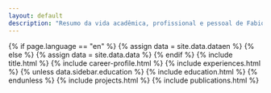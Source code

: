 ```yaml
---
layout: default
description: "Resumo da vida acadêmica, profissional e pessoal de Fabio Nobre."
---
```

{% if page.language == "en" %}
{% assign data = site.data.dataen %}
{% else %}
{% assign data = site.data.data %}
{% endif %} 
{% include title.html %}
{% include career-profile.html %} 
{% include experiences.html %}
{% unless data.sidebar.education %}
  {% include education.html %}
{% endunless %}
{% include projects.html %}
{% include publications.html %}
